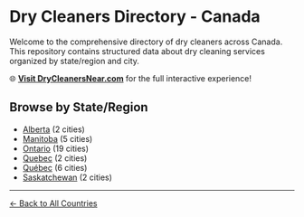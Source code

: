 # Dry Cleaners Directory - Canada

Welcome to the comprehensive directory of dry cleaners across Canada. This repository contains structured data about dry cleaning services organized by state/region and city.

🌐 **[Visit DryCleanersNear.com](https://drycleanersnear.com)** for the full interactive experience!

## Browse by State/Region

- [Alberta](./alberta/README.md) (2 cities)
- [Manitoba](./manitoba/README.md) (5 cities)
- [Ontario](./ontario/README.md) (19 cities)
- [Quebec](./quebec/README.md) (2 cities)
- [Québec](./qu-bec/README.md) (6 cities)
- [Saskatchewan](./saskatchewan/README.md) (2 cities)

---

[← Back to All Countries](../README.md)
